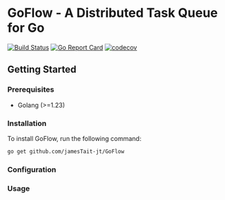 # GoFlow - A Distributed Task Queue for Go

[![Build Status](https://github.com/jamesTait-jt/GoFlow/actions/workflows/main.yml/badge.svg?branch=main)](https://github.com/jamesTait-jt/GoFlow/actions/workflows/main.yml)
[![Go Report Card](https://goreportcard.com/badge/jamesTait-jt/GoFlow)](https://goreportcard.com/report/jamesTait-jt/GoFlow)
[![codecov](https://codecov.io/github/jamesTait-jt/GoFlow/branch/main/graph/badge.svg?token=JW9HOXRPJ1)](https://codecov.io/github/jamesTait-jt/GoFlow)

## Getting Started

### Prerequisites

- Golang (>=1.23)

### Installation

To install GoFlow, run the following command:

```bash
go get github.com/jamesTait-jt/GoFlow
```

### Configuration

### Usage
